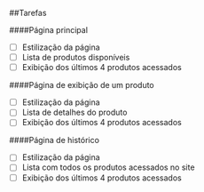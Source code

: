 ##Tarefas

####Página principal
- [ ] Estilização da página
- [ ] Lista de produtos disponíveis
- [ ] Exibição dos últimos 4 produtos acessados

####Página de exibição de um produto
- [ ] Estilização da página
- [ ] Lista de detalhes do produto
- [ ] Exibição dos últimos 4 produtos acessados

####Página de histórico
- [ ] Estilização da página
- [ ] Lista com todos os produtos acessados no site
- [ ] Exibição dos últimos 4 produtos acessados